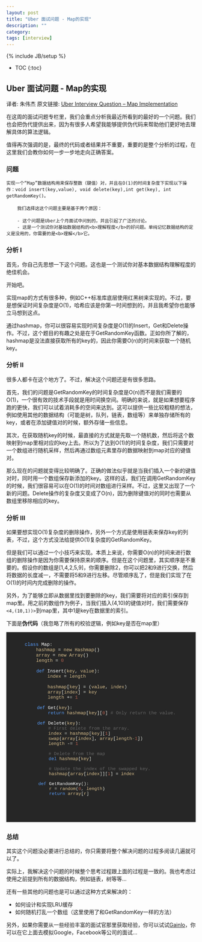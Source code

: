 ```yaml
---
layout: post
title: "Uber 面试问题 - Map的实现"
description: ""
category:
tags: [interview]
---
```

{% include JB/setup %}

* TOC
{:toc}

## Uber 面试问题 - Map的实现

译者: 朱伟杰 原文链接: [Uber Interview Question – Map Implementation](http://blog.gainlo.co/index.php/2016/08/14/uber-interview-question-map-implementation/)

在这周的面试问题专栏里，我们会重点分析我最近所看到的最好的一个问题。我们也会把伪代提供出来，因为有很多人希望我能够提供伪代码来帮助他们更好地去理解具体的算法逻辑。

值得再次强调的是，最终的代码或者结果并不重要，重要的是整个分析的过程，在这里我们会教你如何一步一步地走向正确答案。

### 问题
	实现一个“Map”数据结构用来保存整数（键值）对，并且在O(1)的时间复杂度下实现以下操作：void insert(key,value), void delete(key),int get(key), int getRandomKey()。
		
		我们选择这这个问题主要是基于两个原因：

		- 这个问题是Uber上个月面试中问到的，并且引起了广泛的讨论。
		- 这是一个测试你对基础数据结构的<b>理解程度</b>的好问题。单纯记忆数据结构的定义是没用的，你需要的是<b>理解</b>它。

### 分析 I

首先，你自己先思想一下这个问题。这也是一个测试你对基本数据结构理解程度的绝佳机会。

开始吧。

实现map的方式有很多种，例如C++标准库底层使用红黑树来实现的。不过，要是想保证时间复杂度是O(1)，哈希应该是你第一时间想到的，并且我希望你也能够立马想到这点。

通过hashmap，你可以很容易实现时间复杂度是O(1)的Insert，Get和Delete操作。不过，这个题目的有趣之处是在于GetRandomKey函数。正如你所了解的，hashmap是没法直接获取所有的key的，因此你需要O(n)的时间来获取一个随机key。

### 分析 II

很多人都卡在这个地方了。不过，解决这个问题还是有很多思路。

首先，我们的问题是GetRandomKey的时间复杂度是O(n)而不是我们需要的O(1)，一个很有效的技术手段就是用时间换空间。明确的来说，就是如果想要程序跑的更快，我们可以试着消耗多的空间来达到。这可以提供一些比较粗糙的想法，例如使用其他的数据结构（可能是树，队列，链表，数组等）来单独存储所有的key，或者在添加键值对的时候，额外存储一些信息。

其次，在获取随机key的时候，最直接的方式就是先取一个随机数，然后将这个数映射到map里相对应的key上去。所以为了达到O(1)的时间复杂度，我们只需要对一个数组进行随机采样，然后再通过数组元素里存的数据映射到map对应的键值对。

那么现在的问题就变得比较明确了。正确的做法似乎就是当我们插入一个新的键值对时，同时用一个数组保存新添加的key。这样的话，我们在调用GetRandomKey的时候，我们很容易可以在O(1)的时间对数组进行采样。不过，这里又出现了一个新的问题。Delete操作的复杂度又变成了O(n)，因为删除键值对的同时也需要从数组里移除相应的key。

### 分析 III

如果要想实现O(1)复杂度的删除操作，另外一个方式是使用链表来保存key的列表，不过，这个方式没法给提供O(1)复杂度的GetRandomKey。

但是我们可以通过一个小技巧来实现。本质上来说，你需要O(n)的时间来进行数组的删除操作是因为你需要保持原来的顺序。但是在这个问题里，其实顺序是不重要的。假设你的数组是[1,4,2,5,9]，你需要删除2，你可以把2和9进行交换，然后将数据的长度减一，不需要将5和9进行左移。尽管顺序乱了，但是我们实现了在O(1)的时间内完成删除的操作。

另外，为了能够立即从数据里找到要删除的key，我们需要将对应的索引保存到map里。用之前的数组作为例子，当我们插入(4,10)的键值对时，我们需要保存`<4,(10,1))>`到map里，其中1是key在数据里的索引。

下面是<b>伪代码</b>（我忽略了所有的校验逻辑，例如key是否在map里）

![伪代码](/img/map.png)



### 总结

其实这个问题没必要进行总结的，你只需要将整个解决问题的过程多阅读几遍就可以了。

实际上，我解决这个问题的时候整个思考过程跟上面的过程是一致的。我也考虑过使用之前提到所有的数据结构，例如链表，树等等...

还有一些其他的问题也是可以通过这种方式来解决的：

- 如何设计和实现LRU缓存
- 如何随机打乱一个数组（这里使用了和GetRandomKey一样的方法）

另外，如果你需要从一些经验丰富的面试官那里获取经验，你可以试试[Gainlo](http://www.gainlo.co/?utm_source=www.itluobo.com)，你可以在它上面去模拟Google，Facebook等公司的面试...
